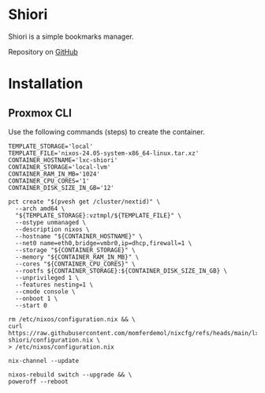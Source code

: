 # Shiori

Shiori is a simple bookmarks manager.

Repository on [GitHub](https://github.com/go-shiori/shiori)

# Installation

## Proxmox CLI

Use the following commands (steps) to create the container.

```
TEMPLATE_STORAGE='local'
TEMPLATE_FILE='nixos-24.05-system-x86_64-linux.tar.xz'
CONTAINER_HOSTNAME='lxc-shiori'
CONTAINER_STORAGE='local-lvm'
CONTAINER_RAM_IN_MB='1024'
CONTAINER_CPU_CORES='1'
CONTAINER_DISK_SIZE_IN_GB='12'
```

```
pct create "$(pvesh get /cluster/nextid)" \
  --arch amd64 \
  "${TEMPLATE_STORAGE}:vztmpl/${TEMPLATE_FILE}" \
  --ostype unmanaged \
  --description nixos \
  --hostname "${CONTAINER_HOSTNAME}" \
  --net0 name=eth0,bridge=vmbr0,ip=dhcp,firewall=1 \
  --storage "${CONTAINER_STORAGE}" \
  --memory "${CONTAINER_RAM_IN_MB}" \
  --cores "${CONTAINER_CPU_CORES}" \
  --rootfs ${CONTAINER_STORAGE}:${CONTAINER_DISK_SIZE_IN_GB} \
  --unprivileged 1 \
  --features nesting=1 \
  --cmode console \
  --onboot 1 \
  --start 0
  ```

```
rm /etc/nixos/configuration.nix && \
curl https://raw.githubusercontent.com/momferdemol/nixcfg/refs/heads/main/lxc-shiori/configuration.nix \
> /etc/nixos/configuration.nix
```

```
nix-channel --update
```

```
nixos-rebuild switch --upgrade && \
poweroff --reboot
```

